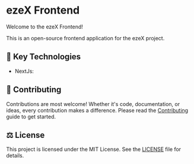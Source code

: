 # ezeX Frontend

Welcome to the ezeX Frontend!

This is an open-source frontend application for the ezeX project.

## 🧩 Key Technologies

- NextJs: <TODO>
 <TODO>

## 🤝 Contributing

Contributions are most welcome! Whether it's code, documentation, or ideas,
every contribution makes a difference. Please read the
[Contributing](CONTRIBUTING.md) guide to get started.

## ⚖️ License

This project is licensed under the MIT License. See the [LICENSE](./LICENSE)
file for details.
